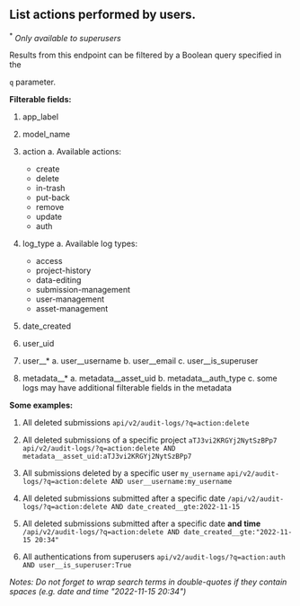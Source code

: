 ## List actions performed by users.

<sup>*</sup> _Only available to superusers_

Results from this endpoint can be filtered by a Boolean query specified in the

`q` parameter.

**Filterable fields:**

1. app_label

2. model_name

3. action
    a. Available actions:
    * create
    * delete
    * in-trash
    * put-back
    * remove
    * update
    * auth

4. log_type
    a. Available log types:
    * access
    * project-history
    * data-editing
    * submission-management
    * user-management
    * asset-management

5. date_created

6. user_uid

7. user__*
    a. user__username
    b. user__email
    c. user__is_superuser

8. metadata__*
    a. metadata__asset_uid
    b. metadata__auth_type
    c. some logs may have additional filterable fields in the metadata

**Some examples:**

1. All deleted submissions
    `api/v2/audit-logs/?q=action:delete`

2. All deleted submissions of a specific project `aTJ3vi2KRGYj2NytSzBPp7`
    `api/v2/audit-logs/?q=action:delete AND metadata__asset_uid:aTJ3vi2KRGYj2NytSzBPp7`

3. All submissions deleted by a specific user `my_username`
    `api/v2/audit-logs/?q=action:delete AND user__username:my_username`

4. All deleted submissions submitted after a specific date
    `/api/v2/audit-logs/?q=action:delete AND date_created__gte:2022-11-15`

5. All deleted submissions submitted after a specific date **and time**
    `/api/v2/audit-logs/?q=action:delete AND date_created__gte:"2022-11-15 20:34"`

6. All authentications from superusers
    `api/v2/audit-logs/?q=action:auth AND user__is_superuser:True`

*Notes: Do not forget to wrap search terms in double-quotes if they contain spaces
(e.g. date and time "2022-11-15 20:34")*
